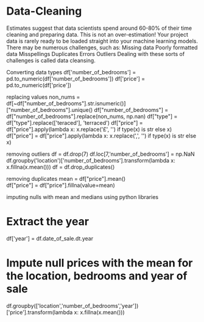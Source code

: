 # Data-Cleaning

Estimates suggest that data scientists spend around 60-80% of their time cleaning and preparing data. This is not an over-estimation! Your project data is rarely ready to be loaded straight into your machine learning models.
There may be numerous challenges, such as:
Missing data
Poorly formatted data 
Misspellings
Duplicates
Errors
Outliers
Dealing with these sorts of challenges is called data cleansing. 

Converting data types
df['number_of_bedrooms'] = pd.to_numeric(df['number_of_bedrooms'])
df['price'] = pd.to_numeric(df['price'])

replacing values
non_nums = df[~df["number_of_bedrooms"].str.isnumeric()]["number_of_bedrooms"].unique()
df["number_of_bedrooms"] = df["number_of_bedrooms"].replace(non_nums, np.nan)
df["type"] = df["type"].replace(['teraced'], 'terraced')
df["price"] = df["price"].apply(lambda x: x.replace('£', '') if type(x) is str else x)
df["price"] = df["price"].apply(lambda x: x.replace(',', '') if type(x) is str else x)

removing outliers
df = df.drop(7)
df.loc[7,'number_of_bedrooms'] = np.NaN
df.groupby('location')['number_of_bedrooms'].transform(lambda x: x.fillna(x.mean()))
df = df.drop_duplicates()

removing duplicates
mean = df["price"].mean()    
df["price"] = df["price"].fillna(value=mean) 

imputing nulls with mean and medians using python libraries
# Extract the year
df['year'] = df.date_of_sale.dt.year

# Impute null prices with the mean for the location, bedrooms and year of sale
df.groupby(['location','number_of_bedrooms','year'])['price'].transform(lambda x: x.fillna(x.mean()))


